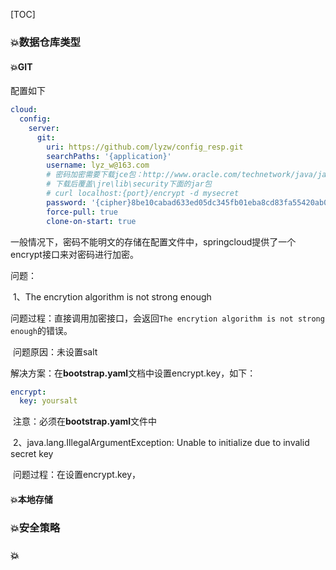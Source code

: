 [TOC]

### 💥数据仓库类型

#### 💥GIT

配置如下

```yaml
cloud:
  config:
    server:
      git:
        uri: https://github.com/lyzw/config_resp.git
        searchPaths: '{application}'
        username: lyz_w@163.com
        # 密码加密需要下载jce包：http://www.oracle.com/technetwork/java/javase/downloads/jce8-download-2133166.html
        # 下载后覆盖\jre\lib\security下面的jar包
        # curl localhost:{port}/encrypt -d mysecret
        password: '{cipher}8be10cabad633ed05dc345fb01eba8cd83fa55420ab09f20cabd7914aec1958b'
        force-pull: true
        clone-on-start: true
```

一般情况下，密码不能明文的存储在配置文件中，springcloud提供了一个encrypt接口来对密码进行加密。

问题：

​	1、The encrytion algorithm is not strong enough

​	问题过程：直接调用加密接口，会返回`The encrytion algorithm is not strong enough`的错误。

​	问题原因：未设置salt

​	解决方案：在**bootstrap.yaml**文档中设置encrypt.key，如下：

```yaml
encrypt:
  key: yoursalt  
```

​	注意：必须在**bootstrap.yaml**文件中

​	2、java.lang.IllegalArgumentException: Unable to initialize due to invalid secret key

​	问题过程：在设置encrypt.key，





#### 💥本地存储

### 💥安全策略

### 💥